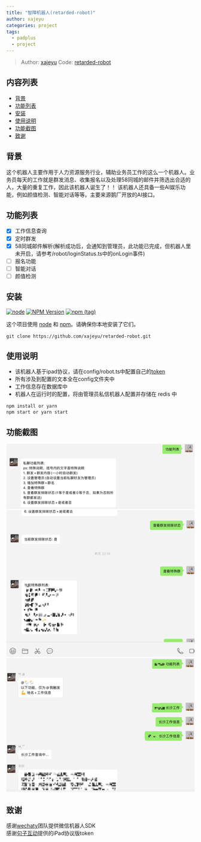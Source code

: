 ```yaml
---
title: "智障机器人(retarded-robot)"
author: xajeyu
categories: project
tags:
  - padplus
  - project
---
```


> Author: [xajeyu](https://github.com/xajeyu)
> Code: [retarded-robot](https://github.com/xajeyu/retarded-robot)

## 内容列表

- [背景](#背景)
- [功能列表](#功能列表)
- [安装](#安装)
- [使用说明](#使用说明)
- [功能截图](#功能截图)
- [致谢](#致谢)

## 背景

这个机器人主要作用于人力资源服务行业，辅助业务员工作的这么一个机器人。业务员每天的工作就是群发消息、收集报名以及处理58同城的邮件并筛选出合适的人，大量的重复工作，因此该机器人诞生了！！
该机器人还具备一些AI娱乐功能，例如颜值检测、智能对话等等。主要来源鹅厂开放的AI接口。

## 功能列表

- [x] 工作信息查询
- [x] 定时群发
- [X] 58同城邮件解析(解析成功后，会通知到管理员，此功能已完成，但机器人里未开启，请参考/robot/loginStatus.ts中的onLogin事件)
- [ ] 报名功能
- [ ] 智能对话
- [ ] 颜值检测

## 安装

[![node](https://img.shields.io/node/v/wechaty.svg?maxAge=604800)](https://nodejs.org/)
[![NPM Version](https://img.shields.io/npm/v/wechaty?color=brightgreen&label=wechaty%40latest)](https://www.npmjs.com/package/wechaty)
[![npm (tag)](https://img.shields.io/npm/v/wechaty/next?color=yellow&label=wechaty%40next)](https://www.npmjs.com/package/wechaty?activeTab=versions)

这个项目使用 [node](http://nodejs.org) 和 [npm](https://npmjs.com)。请确保你本地安装了它们。

```shell script
git clone https://github.com/xajeyu/retarded-robot.git
```

## 使用说明

- 该机器人基于ipad协议，请在config/robot.ts中配置自己的[token](https://github.com/juzibot/Welcome/wiki/Everything-about-Wechaty)
- 所有涉及到配置的文本全在config文件夹中
- 工作信息存在数据库中
- 机器人在运行时的配置，将由管理员私信机器人配置并存储在 redis 中

```shell script
npm install or yarn
npm start or yarn start
```

## 功能截图

![管理员配置端](/assets/2020/retarded-robot/private-menu.png)
![管理员配置端-1](/assets/2020/retarded-robot/private-feat.png)
![群里工作信息查询](/assets/2020/retarded-robot/room-feat.png)

## 致谢

感谢[wechaty](https://github.com/wechaty/wechaty)团队提供微信机器人SDK  
感谢[句子互动](https://www.juzibot.com/)提供的iPad协议版token
